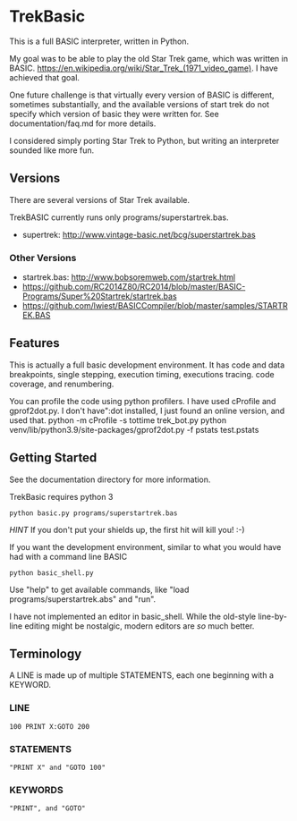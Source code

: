 # TrekBasic
This is a full BASIC interpreter, written in Python.

My goal was to be able to play the old Star Trek game, which was written in BASIC.
https://en.wikipedia.org/wiki/Star_Trek_(1971_video_game). I have achieved
that goal.

One future challenge is that virtually every version of BASIC is different, 
sometimes substantially, and the available versions of start trek do not
specify which version of basic they were written for. See documentation/faq.md 
for more details.

I considered simply porting Star Trek to Python, but 
writing an interpreter sounded like more fun.

## Versions
There are several versions of Star Trek available. 

TrekBASIC currently
runs only programs/superstartrek.bas.

* supertrek: http://www.vintage-basic.net/bcg/superstartrek.bas

### Other Versions
* startrek.bas: http://www.bobsoremweb.com/startrek.html
* https://github.com/RC2014Z80/RC2014/blob/master/BASIC-Programs/Super%20Startrek/startrek.bas
* https://github.com/lwiest/BASICCompiler/blob/master/samples/STARTREK.BAS

## Features

This is actually a full basic development environment. It has code and data 
breakpoints, single stepping, execution timing, executions tracing. code 
coverage, and renumbering.

You can profile the code using python profilers. I have used cProfile and gprof2dot.py. 
I don't have":dot installed, I just found an online version, and used that. 
    python -m cProfile  -s tottime trek_bot.py 
    python venv/lib/python3.9/site-packages/gprof2dot.py -f pstats test.pstats

## Getting Started
See the documentation directory for more information.

TrekBasic requires python 3

    python basic.py programs/superstartrek.bas

*HINT* If you don't put your shields up, the first hit will kill you! :-)

If you want the development environment, similar to what you would have had with a command line BASIC

    python basic_shell.py

Use "help" to get available commands, like "load programs/superstartrek.abs" and "run". 

I have not implemented an editor in basic_shell. While the old-style line-by-line editing might be nostalgic,
modern editors are *so* much better. 


## Terminology
A LINE is made up of multiple STATEMENTS, each one beginning with a KEYWORD.

### LINE
    100 PRINT X:GOTO 200
### STATEMENTS
    "PRINT X" and "GOTO 100"
### KEYWORDS
    "PRINT", and "GOTO"

